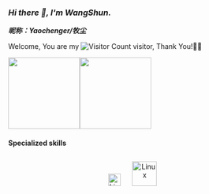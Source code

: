 ### _Hi there 👋, I'm WangShun._

***昵称：Yaochenger/牧尘***

Welcome, You are my ![Visitor Count](https://profile-counter.glitch.me/Yaochenger/count.svg) visitor, Thank You!🎉🎉

<!-- [![Top Langs](https://github-readme-stats.vercel.app/api/top-langs/?username=Yaochenger&theme=flag-india)](https://github.com/Yaochenger/github-readme-stats) -->

<span><img src="https://github-readme-stats.vercel.app/api/top-langs/?username=Yaochenger&layout=compact" height=145/></span><span><img src="https://github-readme-stats.vercel.app/api?username=Yaochenger&count_private=true&show_icons=true" height=145/></span>

#### Specialized skills
<div align="center">
<img style="margin: 10px" src="https://riscv.org/wp-content/uploads/2020/06/riscv-color.svg" alt="Linux" height="25" />
  
<img style="margin: 10px" src="https://github.com/RT-Thread/rt-thread/blob/master/documentation/figures/logo.png" alt="Linux" height="50" />
</div>

</td>
<td valign="top" width="33%">

<!--
**Yaochenger/Yaochenger** is a ✨ _special_ ✨ repository because its `README.md` (this file) appears on your GitHub profile.
Here are some ideas to get you started:

- 🔭 I’m currently working on ...
- 🌱 I’m currently learning ...
- 👯 I’m looking to collaborate on ...
- 🤔 I’m looking for help with ...
- 💬 Ask me about ...
- 📫 How to reach me: ...
- 😄 Pronouns: ...
- ⚡ Fun fact: ...
-->
